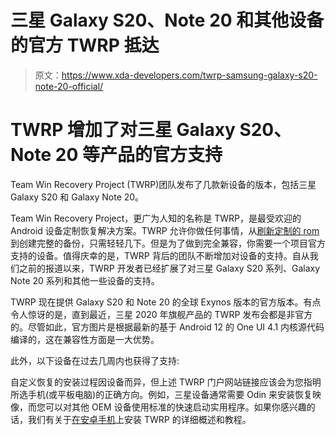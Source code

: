 # 三星 Galaxy S20、Note 20 和其他设备的官方 TWRP 抵达

> 原文：<https://www.xda-developers.com/twrp-samsung-galaxy-s20-note-20-official/>

# TWRP 增加了对三星 Galaxy S20、Note 20 等产品的官方支持

Team Win Recovery Project (TWRP)团队发布了几款新设备的版本，包括三星 Galaxy S20 和 Galaxy Note 20。

Team Win Recovery Project，更广为人知的名称是 TWRP，是最受欢迎的 Android 设备定制恢复解决方案。TWRP 允许你做任何事情，从[刷新定制的 rom](https://www.xda-developers.com/how-to-install-custom-rom-android/)到创建完整的备份，只需轻轻几下。但是为了做到完全兼容，你需要一个项目官方支持的设备。值得庆幸的是，TWRP 背后的团队不断增加对设备的支持。自从我们之前的报道以来，TWRP 开发者已经扩展了对三星 Galaxy S20 系列、Galaxy Note 20 系列和其他一些设备的支持。

TWRP 现在提供 Galaxy S20 和 Note 20 的全球 Exynos 版本的官方版本。有点令人惊讶的是，直到最近，三星 2020 年旗舰产品的 TWRP 发布会都是非官方的。尽管如此，官方图片是根据最新的基于 Android 12 的 One UI 4.1 内核源代码编译的，这在兼容性方面是一大优势。

此外，以下设备在过去几周内也获得了支持:

自定义恢复的安装过程因设备而异，但上述 TWRP 门户网站链接应该会为您指明所选手机(或平板电脑)的正确方向。例如，三星设备通常需要 Odin 来安装恢复映像，而您可以对其他 OEM 设备使用标准的快速启动实用程序。如果你感兴趣的话，我们有关于[在安卓手机](https://www.xda-developers.com/how-to-install-twrp/)上安装 TWRP 的详细概述和教程。